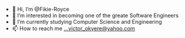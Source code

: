 - 👋 Hi, I’m @Fikie-Royce
- 👀 I’m interested in becoming one of the greate Software Engineers
- 🌱 I’m currently studying Computer Science and Engineering
- 📫 How to reach me ...victor_okyere@yahoo.com

<!---
Fikie-Royce/Fikie-Royce is a ✨ special ✨ repository because its `README.md` (this file) appears on your GitHub profile.
You can click the Preview link to take a look at your changes.
--->
